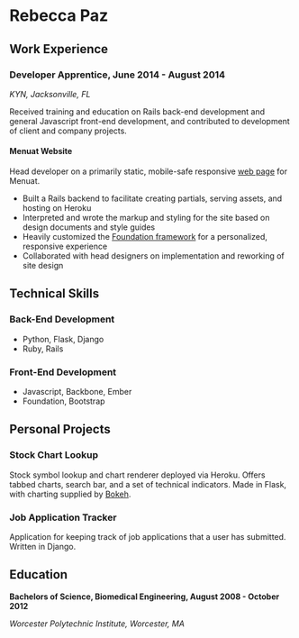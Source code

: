 # Rebecca Paz

## Work Experience

### Developer Apprentice, June 2014 - August 2014
*KYN, Jacksonville, FL*

Received training and education on Rails back-end development and general Javascript front-end development, and contributed to development of client and company projects.

#### Menuat Website

Head developer on a primarily static, mobile-safe responsive [web page](http://www.menuat.com) for Menuat.

* Built a Rails backend to facilitate creating partials, serving assets, and hosting on Heroku
* Interpreted and wrote the markup and styling for the site based on design documents and style guides
* Heavily customized the [Foundation framework](http://foundation.zurb.com/) for a personalized, responsive experience
* Collaborated with head designers on implementation and reworking of site design

## Technical Skills

### Back-End Development

* Python, Flask, Django
* Ruby, Rails

### Front-End Development
* Javascript, Backbone, Ember
* Foundation, Bootstrap

## Personal Projects

### Stock Chart Lookup 

Stock symbol lookup and chart renderer deployed via Heroku. Offers tabbed charts, search bar, and a set of technical indicators. Made in Flask, with charting supplied by [Bokeh](http://bokeh.pydata.org/).

### Job Application Tracker

Application for keeping track of job applications that a user has submitted. Written in Django.

## Education

**Bachelors of Science, Biomedical Engineering, August 2008 - October 2012**

*Worcester Polytechnic Institute, Worcester, MA*
